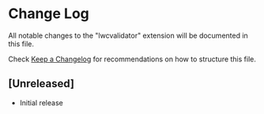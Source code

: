 # Change Log

All notable changes to the "lwcvalidator" extension will be documented in this file.

Check [Keep a Changelog](http://keepachangelog.com/) for recommendations on how to structure this file.

## [Unreleased]

- Initial release